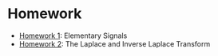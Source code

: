 # Homework

* [Homework 1](hw1): Elementary Signals
* [Homework 2](hw2): The Laplace and Inverse Laplace Transform
